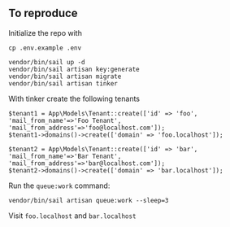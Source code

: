 ## To reproduce

Initialize the repo with

```
cp .env.example .env

vendor/bin/sail up -d
vendor/bin/sail artisan key:generate
vendor/bin/sail artisan migrate
vendor/bin/sail artisan tinker
```

With tinker create the following tenants

```
$tenant1 = App\Models\Tenant::create(['id' => 'foo', 'mail_from_name'=>'Foo Tenant', 'mail_from_address'=>'foo@localhost.com']);
$tenant1->domains()->create(['domain' => 'foo.localhost']);

$tenant2 = App\Models\Tenant::create(['id' => 'bar', 'mail_from_name'=>'Bar Tenant', 'mail_from_address'=>'bar@localhost.com']);
$tenant2->domains()->create(['domain' => 'bar.localhost']);
```

Run the `queue:work` command:

```
vendor/bin/sail artisan queue:work --sleep=3
```

Visit `foo.localhost` and `bar.localhost`
